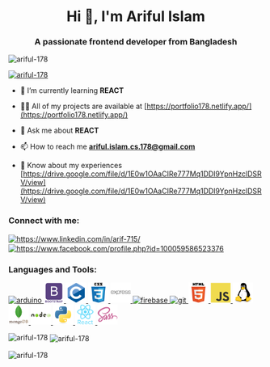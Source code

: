 <h1 align="center">Hi 👋, I'm Ariful Islam</h1>
<h3 align="center">A passionate frontend developer from Bangladesh</h3>

<p align="left"> <img src="https://komarev.com/ghpvc/?username=ariful-178&label=Profile%20views&color=0e75b6&style=flat" alt="ariful-178" /> </p>

<p align="left"> <a href="https://github.com/ryo-ma/github-profile-trophy"><img src="https://github-profile-trophy.vercel.app/?username=ariful-178" alt="ariful-178" /></a> </p>

- 🌱 I’m currently learning **REACT**

- 👨‍💻 All of my projects are available at [https://portfolio178.netlify.app/](https://portfolio178.netlify.app/)

- 💬 Ask me about **REACT**

- 📫 How to reach me **ariful.islam.cs.178@gmail.com**

- 📄 Know about my experiences [https://drive.google.com/file/d/1E0w1OAaCIRe777Mq1DDI9YpnHzclDSRV/view](https://drive.google.com/file/d/1E0w1OAaCIRe777Mq1DDI9YpnHzclDSRV/view)

<h3 align="left">Connect with me:</h3>
<p align="left">
<a href="https://linkedin.com/in/https://www.linkedin.com/in/arif-715/" target="blank"><img align="center" src="https://raw.githubusercontent.com/rahuldkjain/github-profile-readme-generator/master/src/images/icons/Social/linked-in-alt.svg" alt="https://www.linkedin.com/in/arif-715/" height="30" width="40" /></a>
<a href="https://fb.com/https://www.facebook.com/profile.php?id=100059586523376" target="blank"><img align="center" src="https://raw.githubusercontent.com/rahuldkjain/github-profile-readme-generator/master/src/images/icons/Social/facebook.svg" alt="https://www.facebook.com/profile.php?id=100059586523376" height="30" width="40" /></a>
</p>

<h3 align="left">Languages and Tools:</h3>
<p align="left"> <a href="https://www.arduino.cc/" target="_blank"> <img src="https://cdn.worldvectorlogo.com/logos/arduino-1.svg" alt="arduino" width="40" height="40"/> </a> <a href="https://getbootstrap.com" target="_blank"> <img src="https://raw.githubusercontent.com/devicons/devicon/master/icons/bootstrap/bootstrap-plain-wordmark.svg" alt="bootstrap" width="40" height="40"/> </a> <a href="https://www.cprogramming.com/" target="_blank"> <img src="https://raw.githubusercontent.com/devicons/devicon/master/icons/c/c-original.svg" alt="c" width="40" height="40"/> </a> <a href="https://www.w3schools.com/css/" target="_blank"> <img src="https://raw.githubusercontent.com/devicons/devicon/master/icons/css3/css3-original-wordmark.svg" alt="css3" width="40" height="40"/> </a> <a href="https://expressjs.com" target="_blank"> <img src="https://raw.githubusercontent.com/devicons/devicon/master/icons/express/express-original-wordmark.svg" alt="express" width="40" height="40"/> </a> <a href="https://firebase.google.com/" target="_blank"> <img src="https://www.vectorlogo.zone/logos/firebase/firebase-icon.svg" alt="firebase" width="40" height="40"/> </a> <a href="https://git-scm.com/" target="_blank"> <img src="https://www.vectorlogo.zone/logos/git-scm/git-scm-icon.svg" alt="git" width="40" height="40"/> </a> <a href="https://www.w3.org/html/" target="_blank"> <img src="https://raw.githubusercontent.com/devicons/devicon/master/icons/html5/html5-original-wordmark.svg" alt="html5" width="40" height="40"/> </a> <a href="https://developer.mozilla.org/en-US/docs/Web/JavaScript" target="_blank"> <img src="https://raw.githubusercontent.com/devicons/devicon/master/icons/javascript/javascript-original.svg" alt="javascript" width="40" height="40"/> </a> <a href="https://www.linux.org/" target="_blank"> <img src="https://raw.githubusercontent.com/devicons/devicon/master/icons/linux/linux-original.svg" alt="linux" width="40" height="40"/> </a> <a href="https://www.mongodb.com/" target="_blank"> <img src="https://raw.githubusercontent.com/devicons/devicon/master/icons/mongodb/mongodb-original-wordmark.svg" alt="mongodb" width="40" height="40"/> </a> <a href="https://nodejs.org" target="_blank"> <img src="https://raw.githubusercontent.com/devicons/devicon/master/icons/nodejs/nodejs-original-wordmark.svg" alt="nodejs" width="40" height="40"/> </a> <a href="https://www.python.org" target="_blank"> <img src="https://raw.githubusercontent.com/devicons/devicon/master/icons/python/python-original.svg" alt="python" width="40" height="40"/> </a> <a href="https://reactjs.org/" target="_blank"> <img src="https://raw.githubusercontent.com/devicons/devicon/master/icons/react/react-original-wordmark.svg" alt="react" width="40" height="40"/> </a> <a href="https://sass-lang.com" target="_blank"> <img src="https://raw.githubusercontent.com/devicons/devicon/master/icons/sass/sass-original.svg" alt="sass" width="40" height="40"/> </a> </p>

<p><img align="left" src="https://github-readme-stats.vercel.app/api/top-langs?username=ariful-178&show_icons=true&locale=en&layout=compact" alt="ariful-178" /></p>

<p>&nbsp;<img align="center" src="https://github-readme-stats.vercel.app/api?username=ariful-178&show_icons=true&locale=en" alt="ariful-178" /></p>

<p><img align="center" src="https://github-readme-streak-stats.herokuapp.com/?user=ariful-178&" alt="ariful-178" /></p>
